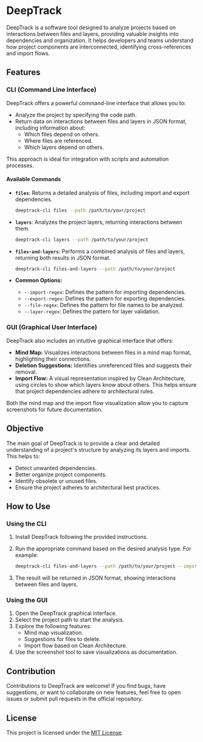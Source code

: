 # DeepTrack

DeepTrack is a software tool designed to analyze projects based on interactions between files and layers, providing valuable insights into dependencies and organization. It helps developers and teams understand how project components are interconnected, identifying cross-references and import flows.

## Features

### CLI (Command Line Interface)
DeepTrack offers a powerful command-line interface that allows you to:

- Analyze the project by specifying the code path.
- Return data on interactions between files and layers in JSON format, including information about:
  - Which files depend on others.
  - Where files are referenced.
  - Which layers depend on others.

This approach is ideal for integration with scripts and automation processes.

#### Available Commands

- **`files`**: Returns a detailed analysis of files, including import and export dependencies.
  ```bash
  deeptrack-cli files --path /path/to/your/project
  ```

- **`layers`**: Analyzes the project layers, returning interactions between them.
  ```bash
  deeptrack-cli layers --path /path/to/your/project
  ```

- **`files-and-layers`**: Performs a combined analysis of files and layers, returning both results in JSON format.
  ```bash
  deeptrack-cli files-and-layers --path /path/to/your/project
  ```

- **Common Options:**
  - `--import-regex`: Defines the pattern for importing dependencies.
  - `--export-regex`: Defines the pattern for exporting dependencies.
  - `--file-regex`: Defines the pattern for file names to be analyzed.
  - `--layer-regex`: Defines the pattern for layer validation.

### GUI (Graphical User Interface)
DeepTrack also includes an intuitive graphical interface that offers:

- **Mind Map:** Visualizes interactions between files in a mind map format, highlighting their connections.
- **Deletion Suggestions:** Identifies unreferenced files and suggests their removal.
- **Import Flow:** A visual representation inspired by Clean Architecture, using circles to show which layers know about others. This helps ensure that project dependencies adhere to architectural rules.

Both the mind map and the import flow visualization allow you to capture screenshots for future documentation.

## Objective

The main goal of DeepTrack is to provide a clear and detailed understanding of a project's structure by analyzing its layers and imports. This helps to:

- Detect unwanted dependencies.
- Better organize project components.
- Identify obsolete or unused files.
- Ensure the project adheres to architectural best practices.

## How to Use

### Using the CLI
1. Install DeepTrack following the provided instructions.
2. Run the appropriate command based on the desired analysis type. For example:

   ```bash
   deeptrack-cli files-and-layers --path /path/to/your/project --import-regex "^package:" --file-regex "\.dart$"
   ```

3. The result will be returned in JSON format, showing interactions between files and layers.

### Using the GUI
1. Open the DeepTrack graphical interface.
2. Select the project path to start the analysis.
3. Explore the following features:
   - Mind map visualization.
   - Suggestions for files to delete.
   - Import flow based on Clean Architecture.
4. Use the screenshot tool to save visualizations as documentation.

## Contribution
Contributions to DeepTrack are welcome! If you find bugs, have suggestions, or want to collaborate on new features, feel free to open issues or submit pull requests in the official repository.

## License
This project is licensed under the [MIT License](LICENSE).

